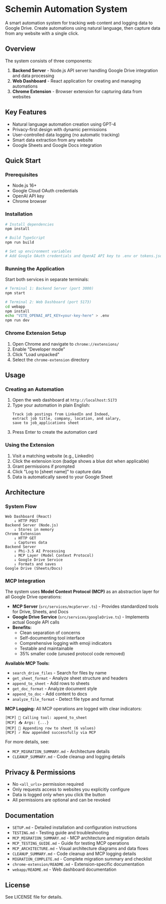 # Schemin Automation System

A smart automation system for tracking web content and logging data to Google Drive. Create automations using natural language, then capture data from any website with a single click.

## Overview

The system consists of three components:

1. **Backend Server** - Node.js API server handling Google Drive integration and data processing
2. **Web Dashboard** - React application for creating and managing automations
3. **Chrome Extension** - Browser extension for capturing data from websites

## Key Features

- Natural language automation creation using GPT-4
- Privacy-first design with dynamic permissions
- User-controlled data logging (no automatic tracking)
- Smart data extraction from any website
- Google Sheets and Google Docs integration

## Quick Start

### Prerequisites

- Node.js 16+
- Google Cloud OAuth credentials
- OpenAI API key
- Chrome browser

### Installation

```bash
# Install dependencies
npm install

# Build TypeScript
npm run build

# Set up environment variables
# Add Google OAuth credentials and OpenAI API key to .env or tokens.json
```

### Running the Application

Start both services in separate terminals:

```bash
# Terminal 1: Backend Server (port 3000)
npm start

# Terminal 2: Web Dashboard (port 5173)
cd webapp
npm install
echo "VITE_OPENAI_API_KEY=your-key-here" > .env
npm run dev
```

### Chrome Extension Setup

1. Open Chrome and navigate to `chrome://extensions/`
2. Enable "Developer mode"
3. Click "Load unpacked"
4. Select the `chrome-extension` directory

## Usage

### Creating an Automation

1. Open the web dashboard at `http://localhost:5173`
2. Type your automation in plain English:
   ```
   Track job postings from LinkedIn and Indeed,
   extract job title, company, location, and salary,
   save to job_applications sheet
   ```
3. Press Enter to create the automation card

### Using the Extension

1. Visit a matching website (e.g., LinkedIn)
2. Click the extension icon (badge shows a blue dot when applicable)
3. Grant permissions if prompted
4. Click "Log to [sheet name]" to capture data
5. Data is automatically saved to your Google Sheet

## Architecture

### System Flow
```
Web Dashboard (React)
    ↓ HTTP POST
Backend Server (Node.js)
    ↓ Stores in memory
Chrome Extension
    ↓ HTTP GET
    ↓ Captures data
Backend Server
    ↓ Phi-3.5 AI Processing
    ↓ MCP Layer (Model Context Protocol)
    ↓ Google Drive Service
    ↓ Formats and saves
Google Drive (Sheets/Docs)
```

### MCP Integration
The system uses **Model Context Protocol (MCP)** as an abstraction layer for all Google Drive operations:

- **MCP Server** (`src/services/mcpServer.ts`) - Provides standardized tools for Drive, Sheets, and Docs
- **Google Drive Service** (`src/services/googleDrive.ts`) - Implements actual Google API calls
- **Benefits:**
  - Clean separation of concerns
  - Self-documenting tool interface
  - Comprehensive logging with emoji indicators
  - Testable and maintainable
  - 35% smaller code (unused protocol code removed)

**Available MCP Tools:**
- `search_drive_files` - Search for files by name
- `get_sheet_format` - Analyze sheet structure and headers
- `append_to_sheet` - Add rows to sheets
- `get_doc_format` - Analyze document style
- `append_to_doc` - Add content to docs
- `analyze_file_format` - Detect file type and format

**MCP Logging:**
All MCP operations are logged with clear indicators:
```
[MCP] 🔧 Calling tool: append_to_sheet
[MCP] 📥 Args: {...}
[MCP] 📝 Appending row to sheet (6 values)
[MCP] ✓ Row appended successfully via MCP
```

For more details, see:
- `MCP_MIGRATION_SUMMARY.md` - Architecture details
- `CLEANUP_SUMMARY.md` - Code cleanup and logging details

## Privacy & Permissions

- No `<all_urls>` permission required
- Only requests access to websites you explicitly configure
- Data is logged only when you click the button
- All permissions are optional and can be revoked

## Documentation

- `SETUP.md` - Detailed installation and configuration instructions
- `TESTING.md` - Testing guide and troubleshooting
- `MCP_MIGRATION_SUMMARY.md` - MCP architecture and migration details
- `MCP_TESTING_GUIDE.md` - Guide for testing MCP operations
- `MCP_ARCHITECTURE.md` - Visual architecture diagrams and data flows
- `CLEANUP_SUMMARY.md` - Code cleanup and MCP logging details
- `MIGRATION_COMPLETE.md` - Complete migration summary and checklist
- `chrome-extension/README.md` - Extension-specific documentation
- `webapp/README.md` - Web dashboard documentation

## License

See LICENSE file for details.
